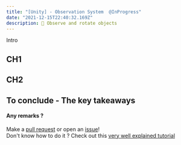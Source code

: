 ```yaml
---
title: "[Unity] - Observation System  @InProgress"
date: "2021-12-15T22:40:32.169Z"
description: 🧐 Observe and rotate objects
---
```


Intro

## CH1

## CH2

## To conclude - The key takeaways

#### Any remarks ?

Make a [pull request](https://github.com/ackermannQ/quentinackermann) or open an [issue](https://github.com/ackermannQ/quentinackermann/issues)!  
Don't know how to do it ? Check out this [very well explained tutorial](https://opensource.com/article/19/7/create-pull-request-github)

